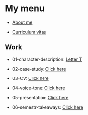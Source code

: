 # My menu

- [About me](02-intentional-aboutness/about.md)

- [Curriculum vitae](03-curriculum-vitae/cv-2020-patrik.md)

## Work

- 01-character-description: [Letter T](01-character-description/character-description.md)

- 02-case-study: [Click here](case-study/case-study.md)

- 03-CV: [Click here](03-curriculum-vitae/cv-2020-patrik.md)

- 04-voice-tone: [Click here](04-voice-tone/voice-tone-worksheet.md)

- 05-presentation: [Click here](05-final-presentation/Finals.pdf)

- 06-semestr-takeaways: [Click here](06-semestr-takeaways/5-things-i-learnt.md)

